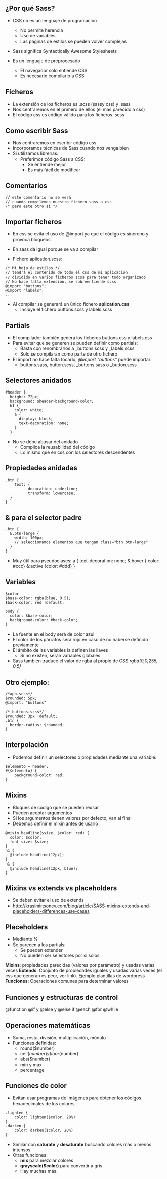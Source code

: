 ## ¿Por qué Sass?
- CSS no es un lenguaje de programación
  - No permite herencia
  - Uso de variables
  - Las páginas de estilos se pueden volver complejas

- Sass significa Syntactically Awesome Stylesheets
- Es un lenguaje de preprocesado
  - El navegador solo entiende CSS
  - Es necesario compilarlo a CSS

## Ficheros
- La extensión de los ficheros es .scss (sassy css) y .sass
- Nos centraremos en el primero de ellos (el más parecido a css)
- El código css es código válido para los ficheros .scss

## Como escribir Sass
- Nos centraremos en escribir código css
- Incorporamos técnicas de Sass cuando nos venga bien
- Si utilizamos librerías:
  - Preferimos código Sass a CSS:
    - Se entiende mejor
    - Es más fácil de modificar

## Comentarios 

```
// este comentario no se verá
// cuando compilemos nuestro fichero sass a css
/* pero este otro sí */
```
## Importar ficheros
- En css se evita el uso de @import ya que el código es síncrono y provoca bloqueos
- En sass da igual porque se va a compilar

- Fichero aplication.scss:
```
/* Mi hoja de estilos */
// tendrá el contenido de todo el css de mi aplicación 
// dividido en varios ficheros scss para tener todo organizado
// No hace falta extensión, se sobreentiende scss
@import "buttons";
@import "labels";
...
```
- Al compilar se generará un único fichero **aplication.css**
  - Incluye el fichero buttons.scss y labels.scss

## Partials
- El compilador también genera los ficheros buttons.css y labels.css
- Para evitar que se generen se pueden definir como partials:
  - Basta con renombrarlos a _buttons.scss y _labels.scss
  - Solo se compilaran como parte de otro fichero 
- El import no hace falta tocarlo, *@import "buttons"* puede importar:
  - buttons.sass, button.scss, _buttons.sass o _button.scss

## Selectores anidados

```
#header {
  height: 72px;
  background: $header-background-color;
  h1 {
    color: white;
    a {
      display: block;
      text-decoration: none;
    }
  }
```
- No se debe abusar del anidado
  - Complica la reusabilidad del código
  - Lo mismo que en css con los selectores descendentes

## Propiedades anidadas

```
.btn {
    text: {
          decoration: underline;
          transform: lowercase;
  }
}
```

## & para el selector padre
```
.btn {
  &.btn-large {
    width: 100px;
    // seleccionamos elementos que tengan class="btn btn-large"
  }
}
```
- Muy útil para pseudoclases:
a {
  text-decoration: none;
  &:hover { color: #ccc}
  &:active {color: #ddd}
}


## Variables

``` 
$color
$base-color: rgba(blue, 0.5);
$back-color: red !default;

body {
  color: $base-color;
  background-color: #back-color;
}
```
- La fuente en el body será de color azul
- El color de los párrafos será rojo en caso de no haberse definido previamente
- El ámbito de las variables la definen las llaves
    - Si no existen, serán variables globales 
- Sass también traduce el valor de rgba al propio de CSS *rgba(0,0,255, 0.5)*

## Otro ejemplo:

```
/*app.scss*/
$rounded: 5px;
@import: "buttons"

/*_buttons.scss*/
$rounded: 3px !default;
.btn {
  border-radius: $rounded;
}
```

## Interpolación
- Podemos definir un selectores o propiedades mediante una variable:
```
$elemento = header;
#{$elemento} {
    background-color: red;
}

```

## Mixins
- Bloques de código que se pueden reusar
- Pueden aceptar argumentos
- Si los argumentos tienen valores por defecto, van al final
- Debemos definir el mixin antes de usarlo
```
@mixin headline($size, $color: red) {
  color: $color;
  font-size: $size;
}
h1 {
  @include headline(12px);
}
h1 {
  @include headline(12px, blue);
}
```

## Mixins vs extends vs placeholders
- Se deben evitar el uso de extends
- http://krasimirtsonev.com/blog/article/SASS-mixins-extends-and-placeholders-differences-use-cases
## Placeholders
- Mediante %
- Se parecen a los partials:
    - Se pueden extender 
    - No pueden ser selectores por si solos

**Mixins**: propiedades parecidas (valores por parámetro) y usadas varias veces
**Extends**: Conjunto de propiedades iguales y usadas varias veces (el css que generan es peor, ver link). Ejemplo plantillas de wordpress
**Funciones**: Operaciones comunes para determinar valores

## Funciones y estructuras de control
@function
@if y @else y @else if
@each
@for
@while


## Operaciones matemáticas
- Suma, resta, división, multiplicación, módulo
- Funciones definidas:
    - round($number)
    - ceil($number) y floor($number)
    - abs($number)
    - min y max
    - percentage

## Funciones de color
- Evitan usar programas de imágenes para obtener los códigos hexadecimales de los colores
```
.lighten {
    color: lighten($color, 20%)
}
.darken {
    color: darken($color, 20%)
}
```
- Similar con **saturate** y **desaturate** buscando colores más o menos intensos
- Otras funciones:
  - **mix** para mezclar colores
  - **grayscale($color)** para convertir a gris
  - Hay muchas más. 